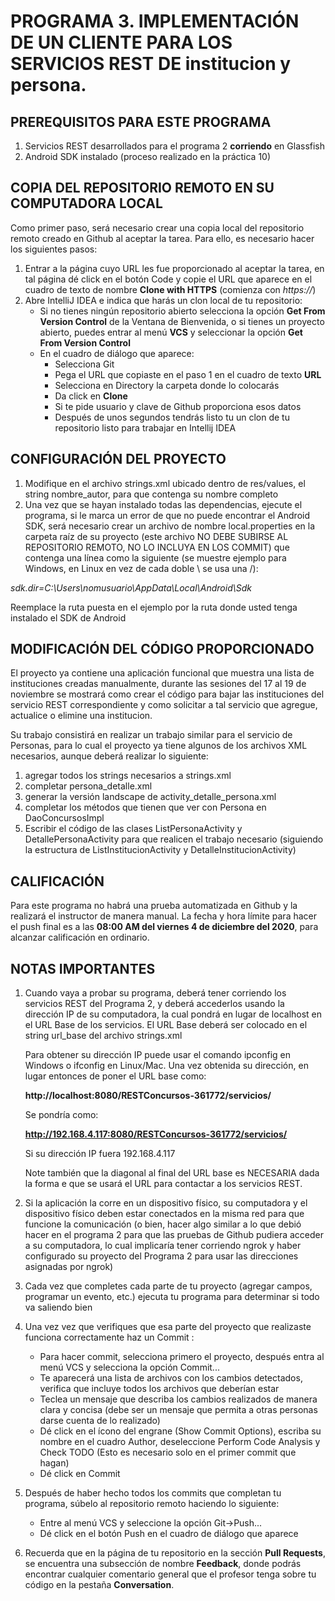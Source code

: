 # PROGRAMA 3. IMPLEMENTACIÓN DE UN CLIENTE PARA LOS SERVICIOS REST DE  institucion y persona.

## PREREQUISITOS PARA ESTE PROGRAMA
1. Servicios REST desarrollados para el programa 2 **corriendo** en Glassfish
2. Android SDK instalado (proceso realizado en la práctica 10) 

## COPIA DEL REPOSITORIO REMOTO EN SU COMPUTADORA LOCAL

Como primer paso, será necesario crear una copia local del repositorio remoto creado en Github al aceptar la tarea. Para ello, es necesario hacer los siguientes pasos:
1. Entrar a la página cuyo URL les fue proporcionado al aceptar la tarea, en tal página dé click en el botón Code y copie el URL que aparece en el cuadro de texto de nombre **Clone with HTTPS** (comienza con *https://*)
2. Abre IntelliJ IDEA e indica que harás un clon local de tu repositorio:
   - Si no tienes ningún repositorio abierto selecciona la opción **Get From Version Control** de la Ventana de Bienvenida, o si tienes un proyecto abierto, puedes entrar al menú **VCS** y seleccionar la opción **Get From Version Control**
   - En el cuadro de diálogo que aparece:
     - Selecciona Git
     - Pega el URL que copiaste en el paso 1  en el cuadro de texto **URL**
     - Selecciona en Directory la carpeta donde lo colocarás
     - Da click en **Clone**
     - Si te pide usuario y clave de Github proporciona esos datos
     - Después de unos segundos tendrás listo tu un clon de tu repositorio listo para trabajar en Intellij IDEA

## CONFIGURACIÓN DEL PROYECTO

1. Modifique en el archivo strings.xml ubicado dentro de res/values, el string nombre_autor, para que contenga su nombre completo
2. Una vez que se hayan instalado todas las dependencias, ejecute el programa, si le marca un error de que no puede encontrar el Android SDK, será necesario crear un archivo de nombre local.properties en la carpeta raíz de su proyecto (este archivo NO DEBE SUBIRSE AL REPOSITORIO REMOTO, NO LO INCLUYA EN LOS COMMIT) que contenga una línea como la siguiente (se muestre ejemplo para Windows, en Linux en vez de cada doble \ se usa una /):

*sdk.dir=C\:\\Users\\nomusuario\\AppData\\Local\\Android\\Sdk*

Reemplace la ruta puesta en el ejemplo por la ruta donde usted tenga instalado el SDK de Android


## MODIFICACIÓN DEL CÓDIGO PROPORCIONADO

El proyecto ya contiene una aplicación funcional que muestra una lista de instituciones creadas manualmente, durante las sesiones del 17 al 19 de noviembre se mostrará como crear el código para bajar las instituciones del servicio REST correspondiente y como solicitar a tal servicio que agregue, actualice o elimine una institucion.

Su trabajo consistirá en realizar un trabajo similar para el servicio de Personas, para lo cual el proyecto ya tiene algunos de los archivos XML necesarios, aunque deberá realizar lo siguiente:
1. agregar todos los strings necesarios a strings.xml
2. completar persona_detalle.xml
3. generar la versión landscape de activity_detalle_persona.xml
4. completar los métodos que tienen que ver con Persona en DaoConcursosImpl
5. Escribir  el código de las clases ListPersonaActivity y DetallePersonaActivity para que realicen el trabajo necesario (siguiendo la estructura de ListInstitucionActivity y DetalleInstitucionActivity)


## CALIFICACIÓN

Para este programa no habrá una prueba automatizada en Github y la realizará el instructor de manera manual. La fecha y hora límite para hacer el push final es a las **08:00 AM del viernes 4 de diciembre del 2020**, para alcanzar calificación en ordinario.


## NOTAS IMPORTANTES
1. Cuando vaya a probar su programa, deberá tener corriendo los servicios REST del Programa 2, y deberá accederlos usando la dirección IP de su computadora, la cual pondrá en lugar de localhost en el URL Base de los servicios. El URL Base deberá ser colocado en el string url_base del archivo strings.xml

   Para obtener su dirección IP puede usar el comando ipconfig en Windows o ifconfig en Linux/Mac. Una vez obtenida su dirección, en lugar entonces de poner el URL base como:

   **http://localhost:8080/RESTConcursos-361772/servicios/**

   Se pondría como:

   **http://192.168.4.117:8080/RESTConcursos-361772/servicios/**
   
   Si su dirección IP fuera 192.168.4.117
   
   Note también que la diagonal al final del URL base es NECESARIA dada la forma e que se usará el URL para contactar a los servicios REST.

2. Si la aplicación la corre en un dispositivo físico, su computadora y el dispositivo físico deben estar conectados en la misma red para que funcione la comunicación (o bien, hacer algo similar a lo que debió hacer en el programa 2 para que las pruebas de Github pudiera acceder a su computadora, lo cual implicaría tener corriendo ngrok y haber configurado su proyecto del Programa 2 para usar las direcciones asignadas por ngrok)


3. Cada vez que completes cada parte de tu proyecto (agregar campos, programar un evento, etc.) ejecuta tu programa para determinar si todo va saliendo bien

4. Una vez vez que verifiques que esa parte del proyecto que realizaste funciona correctamente haz un Commit : 
   - Para hacer commit, selecciona primero el proyecto, después entra al menú VCS y selecciona la opción Commit...
   - Te aparecerá una lista de archivos con los cambios detectados, verifica que incluye todos los archivos que deberían estar
   - Teclea un mensaje que describa los cambios realizados de manera clara y concisa (debe ser un mensaje que permita a otras personas darse cuenta de lo realizado)
   - Dé click en el ícono del engrane (Show Commit Options), escriba su nombre en el cuadro Author, deseleccione Perform Code Analysis y Check TODO (Esto es necesario solo en el primer commit que hagan)
   - Dé click en Commit

5. Después de haber hecho todos los commits que completan tu programa, súbelo al repositorio remoto haciendo lo siguiente:
   - Entre al menú VCS y seleccione la opción Git->Push...
   - Dé click en el botón Push en el cuadro de diálogo que aparece

6. Recuerda que en la página de tu repositorio en la sección **Pull Requests**, se encuentra una subsección de nombre **Feedback**, donde podrás encontrar  cualquier comentario general que el profesor tenga sobre tu código en la pestaña **Conversation**. 
